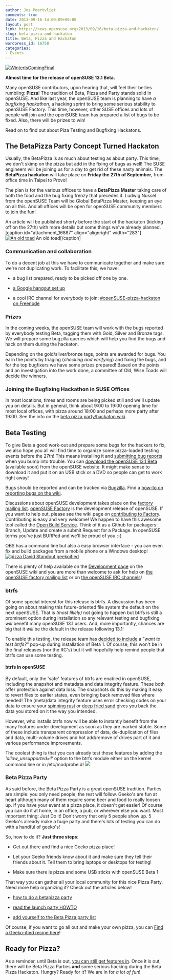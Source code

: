 ```yaml
---
author: Jos Poortvliet
comments: true
date: 2013-09-16 14:00:09+00:00
layout: post
link: https://news.opensuse.org/2013/09/16/beta-pizza-and-hackaton/
slug: beta-pizza-and-hackaton
title: Beta, Pizza and Hackaton
wordpress_id: 16758
categories:
- Events
---
```


[![WinterIsComingFinal](//news.opensuse.org/wp-content/uploads/2013/09/WinterIsComingFinal.jpg)](https://news.opensuse.org/2013/09/05/winter-is-coming-get-your-code-inside/)

**Almost time for the release of openSUSE 13.1 Beta.**

Many openSUSE contributors, upon hearing that, will feel their bellies rumbling: **Pizza**! The tradition of Beta, Pizza and Party stands solid in openSUSE. And like last year, the openSUSE team is planning to have _a bugfixing hackathon_, a hacking sprint to bring some serious stability to openSUSE Factory. This time, however, other SUSE offices and lots of people will join and the openSUSE team has prepared a list of bugs to be fixed. Also, there will be prizes to win!

Read on to find out about Piza Testing and Bugfixing Hackatons.<!-- more -->



## The BetaPizza Party Concept Turned Hackaton


Usually, the BetaPizza is as much about testing as about party. This time, we don't skimp on the pizza but add in the fixing of bugs as well! The SUSE engineers will be joining us for a day to get rid of these nasty animals. The **BetaPizza hackaton** will take place on **Friday the 27th of September**, from office time in Taipei to Provo!

The plan is for the various offices to have a **BetaPizza Master** taking care of both the food and the bug fixing frenzy that precedes it. Ludwig Nussel from the openSUSE Team will be Global BetaPizza Master, keeping an eye on all this. And all offices will be open for openSUSE community members to join the fun!

An article will be published shorty before the start of the hackaton (kicking off on the 27th) with more details but some things we've already planned.
[caption id="attachment_16887" align="alignright" width="283"][![An old toad](//news.opensuse.org/wp-content/uploads/2013/09/Toad-Final.png)](//news.opensuse.org/wp-content/uploads/2013/09/Toad-Final.png) An old toad[/caption]



### Communication and collaboration


To do a decent job at this we have to communicate together and make sure we're not duplicating work. To facilitate this, we have:



	
  * a bug list prepared, ready to be picked off one by one.

	
  * [a Google hangout set up](https://plus.google.com/+openSUSE/posts/NLLHxjxsUaK)

	
  * a cool IRC channel for everybody to join: [#openSUSE-pizza-hackaton on Freenode](irc://freenode.net/#openSUSE-pizza-hackaton)




### Prizes


In the coming weeks, the openSUSE team will work with the bugs reported by everybody testing Beta, tagging them with Gold, Silver and Bronze tags. We will prepare some bugzilla queries which will help you find the bugs and hack on them during the hackaton.

Depending on the gold/silver/bronze tags, points are awarded for bugs. You earn the points by triaging (_checking and verifying_) and fixing the bugs, and for the top bugfixers we have some prizes prepared! Based on the points and an investigation into the work done, a committee of Old, Wise Toads will decide the winners.



### Joining the Bugfixing Hackathon in SUSE Offices


In most locations, times and rooms are being picked still and we'll update you on details. But in general, think about 9:00 to 19:00 opening time for most local offices, with pizza around 18:00 and perhaps more party after 19:00. See the info on the [beta pizza party/hackaton wiki](https://en.opensuse.org/openSUSE:Beta_pizza_parties#Hackaton_locations).



## Beta Testing


To give Beta a good work-out and prepare some bugs for the hackers to fix, we also hope you all will find time to organize some pizza-loaded testing events before the 27th! This means installing it and [submitting bug reports](http://en.opensuse.org/openSUSE:Submitting_bug_reports) when you bump into trouble. You can [download the openSUSE 13.1 Beta](http://software.opensuse.org/developer) (available soon) from the openSUSE website. It might make sense to download it and put it on an USB stick or a DVD so people can get to work right away!

Bugs should be reported and can be tracked via [Bugzilla](http://bugzilla.novell.com/). Find a [how-to on reporting bugs on the wiki](http://en.opensuse.org/openSUSE:Submitting_bug_reports).

Discussions about openSUSE development takes place on the [factory mailing list](http://lists.opensuse.org/opensuse-factory). [openSUSE Factory](http://en.opensuse.org/Portal:Factory) is the development release of openSUSE. If you want to help out, please see the wiki page on [contributing to Factory](http://en.opensuse.org/openSUSE:How_to_contribute_to_Factory). Contributing is easy and very welcome! We happen to have this awesome tool called the [Open Build Service](http://en.opensuse.org/Portal:Build_Service). Think of it as a Github for packagers: Branch, Update and create a submit Request for a Package. In openSUSE terms you've just BURPed and we'll be proud of you ;-)

OBS has a command line but also a easy browser interface - you can even fix and build packages from a mobile phone or a Windows desktop!
[![pizza David Standout geekoified](//news.opensuse.org/wp-content/uploads/2013/09/pizza-David-Standout-geekoified.png)](http://www.flickr.com/photos/standout/)

There is plenty of help available on the [Development page](http://en.opensuse.org/Portal:Development) on the openSUSE wiki and you are more than welcome to ask for help on [the openSUSE factory mailing list](http://lists.opensuse.org/opensuse-factory) or on [the openSUSE IRC channels](http://en.opensuse.org/openSUSE:Communication_channels#Instant_chat_.28IRC.29)!



### btrfs


Of some special interest for this release is btrfs. A discussion has been going on about making this future-oriented file system the default on the next openSUSE. That is _(most likely)_ not going to happen but btrfs is still a prominent option during installation so any relevant testing and bugfixing _will_ benefit many openSUSE 13.1 users. And, more importantly, chances are big that it _will_ be the default in the release following 13.1!

To enable this testing, the release team has [decided to include](http://lists.opensuse.org/opensuse-factory/2013-09/msg00349.html) a _"want to test btrfs?"_ pop-up during installation of Beta 1. Of course, this won't be in the final releases (nor the RC's) but it will hopefully help remind people that btrfs can use some testing.



#### btrfs in openSUSE


By default, only the 'safe' features of btrfs are enabled in openSUSE, including the snapshot and metadata and data integrity feature. These both offer protection against data loss. The snapshots do this by making it easy to revert files to earlier states, even bringing back removed files where needed! The (meta)data integrity feature uses error checking codes on your data to ensure your [spinning rust](http://en.wikipedia.org/wiki/Hard_disk_drive) or [deep fried sand](http://en.wikipedia.org/wiki/Solid-state_drive) gives you back the data you stored on it the way you intended.

However, who installs btrfs now will be able to instantly benefit from the many features under development as soon as they are marked stable. Some of these include transparent compression of data, de-duplication of files and data, multi-volume drives and hot add/remove of drives part of it and various performance improvements.

The coolest thing is that you can already test those features by adding the _'allow_unsupported=1'_ option to the btrfs module either on the kernel command line or in /etc/modprobe.d!
![](https://lh5.googleusercontent.com/L6oo27p7XoeR1KgaFET7h16TznP2DTGRvRge2AykzCIi43V5lqZpXxJQVZbfQi0ApWN_hehfj0bIEJ8lkgrAkCpkFR7gFlQMdfDDv2QwtOcJZPWFM0M)



### Beta Pizza Party


As said before, the Beta Pizza Party is a great openSUSE tradition. Parties are simple: you only need people, the rest will follow. Geeko's are fun at heart although many of them require some beer and food to really loosen up. If you have your event at a pizza place, it doesn't get easier! Of course you can do it at home, in an office, a pub, or wherever else you want. Most important thing: Just Do it! Don't worry that only 5 people show up. 5 Geeko's already make a huge party and there's lots of testing you can do with a handful of geeko's!

So, how to do it? **Just three steps**:




  * Get out there and find a nice Geeko pizza place!


  * Let your Geeko friends know about it and make sure they tell their friends about it. Tell them to bring laptops or desktops for testing!


  * Make sure there is pizza and some USB sticks with openSUSE Beta 1


That way you can gather all your local community for this nice Pizza Party. Need more help organizing it? Check out the articles below!


  * [how to do a betapizza party](//news.opensuse.org/2011/09/06/opensuse-celebrates-beta-1-with-pizzabeta-parties/)


  * [read the launch party HOWTO](http://en.opensuse.org/openSUSE:Launch_party_HOWTO)


  * [add yourself to the Beta Pizza party list](http://en.opensuse.org/openSUSE:Beta_pizza_parties)



Of course, if you want to go all out and make your own pizza, you can [Find a Geeko-ified recipe here](https://news.opensuse.org/2011/09/30/opensuse-pizza-parties-the-geeko-way/)!



## Ready for Pizza?


As a reminder, until Beta is out, [you can still get features in](https://news.opensuse.org/2013/09/05/winter-is-coming-get-your-code-inside/). Once it is out, there will be Beta Pizza Parties **and** some serious hacking during the Beta Pizza Hackaton. Hungry? Ready for it? We are in for _a lot of fun_!
